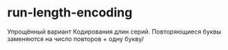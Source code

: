 # run-length-encoding
Упрощённый вариант Кодирования длин серий. Повторяющиеся буквы заменяются на число повторов + одну букву/
